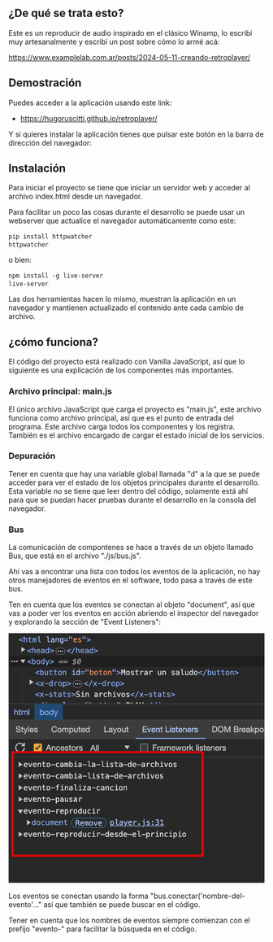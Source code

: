 ## ¿De qué se trata esto?

Este es un reproducir de audio inspirado en el clásico Winamp, lo
escribí muy artesanalmente y escribí un post sobre cómo
lo armé acá:

https://www.examplelab.com.ar/posts/2024-05-11-creando-retroplayer/


## Demostración

Puedes acceder a la aplicación usando este link:

- https://hugoruscitti.github.io/retroplayer/

Y si quieres instalar la aplicación tienes que pulsar este botón en
la barra de dirección del navegador:


## Instalación

Para iniciar el proyecto se tiene que iniciar un servidor
web y acceder al archivo index.html desde un navegador.


Para facilitar un poco las cosas durante el desarrollo se
puede usar un webserver que actualice el navegador
automáticamente como este:

```
pip install httpwatcher
httpwatcher
```

o bien:

```
npm install -g live-server
live-server
```

Las dos herramientas hacen lo mismo, muestran la aplicación
en un navegador y mantienen actualizado el contenido ante
cada cambio de archivo.

## ¿cómo funciona?

El código del proyecto está realizado con Vanilla JavaScript, así que lo
siguiente es una explicación de los componentes más importantes.

### Archivo principal: main.js

El único archivo JavaScript que carga el proyecto es "main.js", este archivo
funciona como archivo principal, así que es el punto de entrada del programa.
Este archivo carga todos los componentes y los registra. También es el archivo
encargado de cargar el estado inicial de los servicios.


### Depuración

Tener en cuenta que hay una variable global llamada "d" a la que se puede
acceder para ver el estado de los objetos principales durante el desarrollo.
Esta variable no se tiene que leer dentro del código, solamente está ahí para
que se puedan hacer pruebas durante el desarrollo en la consola del navegador.

### Bus

La comunicación de compontenes se hace a través de un objeto llamado Bus, que
está en el archivo "./js/bus.js".

Ahí vas a encontrar una lista con todos los eventos de la aplicación, no hay
otros manejadores de eventos en el software, todo pasa a través de este bus.

Ten en cuenta que los eventos se conectan al objeto "document", así que vas a
poder ver los eventos en acción abriendo el inspector del navegador y explorando
la sección de "Event Listeners":

![](./images/event-listeners.png)

Los eventos se conectan usando la forma "bus.conectar('nombre-del-evento'..."
así que también se puede buscar en el código.


Tener en cuenta que los nombres de eventos siempre comienzan con el prefijo
"evento-" para facilitar la búsqueda en el código.

